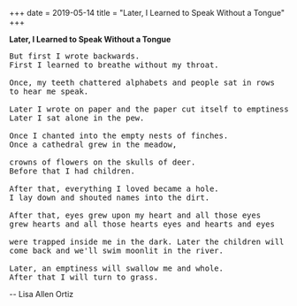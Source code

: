 +++
date = 2019-05-14
title = "Later, I Learned to Speak Without a Tongue"
+++

**Later, I Learned to Speak Without a Tongue**

<pre class="poem">
But first I wrote backwards.
First I learned to breathe without my throat.

Once, my teeth chattered alphabets and people sat in rows
to hear me speak.

Later I wrote on paper and the paper cut itself to emptiness.
Later I sat alone in the pew.

Once I chanted into the empty nests of finches.
Once a cathedral grew in the meadow,

crowns of flowers on the skulls of deer.
Before that I had children.

After that, everything I loved became a hole.
I lay down and shouted names into the dirt.

After that, eyes grew upon my heart and all those eyes
grew hearts and all those hearts eyes and hearts and eyes

were trapped inside me in the dark. Later the children will
come back and we'll swim moonlit in the river.

Later, an emptiness will swallow me and whole.
After that I will turn to grass.
</pre>

-- Lisa Allen Ortiz
